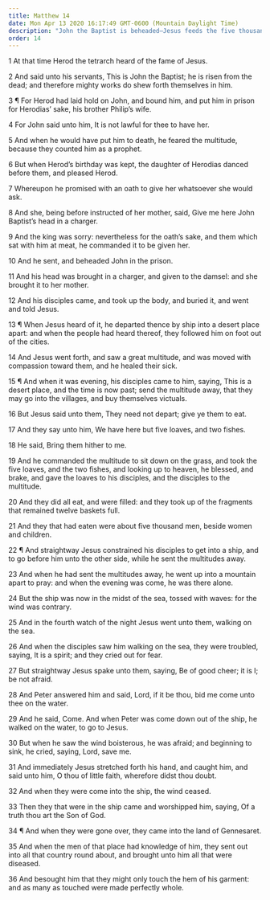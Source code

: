```yaml
---
title: Matthew 14
date: Mon Apr 13 2020 16:17:49 GMT-0600 (Mountain Daylight Time)
description: "John the Baptist is beheaded—Jesus feeds the five thousand and walks on the sea—Those who touch the hem of His garment are made whole."
order: 14
---
```


1 At that time Herod the tetrarch heard of the fame of Jesus.

2 And said unto his servants, This is John the Baptist; he is risen from the dead; and therefore mighty works do shew forth themselves in him.

3 ¶ For Herod had laid hold on John, and bound him, and put him in prison for Herodias’ sake, his brother Philip’s wife.

4 For John said unto him, It is not lawful for thee to have her.

5 And when he would have put him to death, he feared the multitude, because they counted him as a prophet.

6 But when Herod’s birthday was kept, the daughter of Herodias danced before them, and pleased Herod.

7 Whereupon he promised with an oath to give her whatsoever she would ask.

8 And she, being before instructed of her mother, said, Give me here John Baptist’s head in a charger.

9 And the king was sorry: nevertheless for the oath’s sake, and them which sat with him at meat, he commanded it to be given her.

10 And he sent, and beheaded John in the prison.

11 And his head was brought in a charger, and given to the damsel: and she brought it to her mother.

12 And his disciples came, and took up the body, and buried it, and went and told Jesus.

13 ¶ When Jesus heard of it, he departed thence by ship into a desert place apart: and when the people had heard thereof, they followed him on foot out of the cities.

14 And Jesus went forth, and saw a great multitude, and was moved with compassion toward them, and he healed their sick.

15 ¶ And when it was evening, his disciples came to him, saying, This is a desert place, and the time is now past; send the multitude away, that they may go into the villages, and buy themselves victuals.

16 But Jesus said unto them, They need not depart; give ye them to eat.

17 And they say unto him, We have here but five loaves, and two fishes.

18 He said, Bring them hither to me.

19 And he commanded the multitude to sit down on the grass, and took the five loaves, and the two fishes, and looking up to heaven, he blessed, and brake, and gave the loaves to his disciples, and the disciples to the multitude.

20 And they did all eat, and were filled: and they took up of the fragments that remained twelve baskets full.

21 And they that had eaten were about five thousand men, beside women and children.

22 ¶ And straightway Jesus constrained his disciples to get into a ship, and to go before him unto the other side, while he sent the multitudes away.

23 And when he had sent the multitudes away, he went up into a mountain apart to pray: and when the evening was come, he was there alone.

24 But the ship was now in the midst of the sea, tossed with waves: for the wind was contrary.

25 And in the fourth watch of the night Jesus went unto them, walking on the sea.

26 And when the disciples saw him walking on the sea, they were troubled, saying, It is a spirit; and they cried out for fear.

27 But straightway Jesus spake unto them, saying, Be of good cheer; it is I; be not afraid.

28 And Peter answered him and said, Lord, if it be thou, bid me come unto thee on the water.

29 And he said, Come. And when Peter was come down out of the ship, he walked on the water, to go to Jesus.

30 But when he saw the wind boisterous, he was afraid; and beginning to sink, he cried, saying, Lord, save me.

31 And immediately Jesus stretched forth his hand, and caught him, and said unto him, O thou of little faith, wherefore didst thou doubt.

32 And when they were come into the ship, the wind ceased.

33 Then they that were in the ship came and worshipped him, saying, Of a truth thou art the Son of God.

34 ¶ And when they were gone over, they came into the land of Gennesaret.

35 And when the men of that place had knowledge of him, they sent out into all that country round about, and brought unto him all that were diseased.

36 And besought him that they might only touch the hem of his garment: and as many as touched were made perfectly whole.
